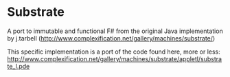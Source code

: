 # Substrate

A port to immutable and functional F# from the original Java implementation by j.tarbell (http://www.complexification.net/gallery/machines/substrate/)

This specific implementation is a port of the code found here, more or less: http://www.complexification.net/gallery/machines/substrate/appletl/substrate_l.pde